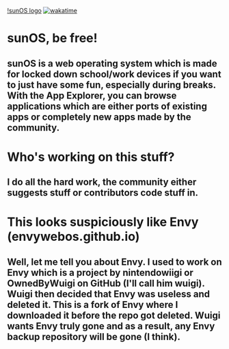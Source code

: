 [!sunOS logo](icons/sunOS-text.png)
[![wakatime](https://wakatime.com/badge/user/018b61ac-2a74-4c0b-ab5a-f4ed369ec8a1/project/018b6b6e-cb61-42e3-993e-27d4bd40fc6a.svg)](https://wakatime.com/badge/user/018b61ac-2a74-4c0b-ab5a-f4ed369ec8a1/project/018b6b6e-cb61-42e3-993e-27d4bd40fc6a)

# sunOS, be free!
## sunOS is a web operating system which is made for locked down school/work devices if you want to just have some fun, especially during breaks. With the App Explorer, you can browse applications which are either ports of existing apps or completely new apps made by the community.

# Who's working on this stuff?
## I do all the hard work, the community either suggests stuff or contributors code stuff in.

# This looks suspiciously like Envy (envywebos.github.io)
## Well, let me tell you about Envy. I used to work on Envy which is a project by nintendowiigi or OwnedByWuigi on GitHub (I'll call him wuigi). Wuigi then decided that Envy was useless and deleted it. This is a fork of Envy where I downloaded it before the repo got deleted. Wuigi wants Envy truly gone and as a result, any Envy backup repository will be gone (I think).
